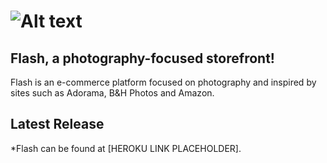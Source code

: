 # ![Alt text](https://i.imgur.com/wib9bmY.png)

## Flash, a photography-focused storefront!

Flash is an e-commerce platform focused on photography and inspired by sites such as Adorama, B&H Photos and Amazon.


## Latest Release

*Flash can be found at [HEROKU LINK PLACEHOLDER].
